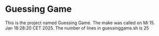 # Guessing Game
This is the project named Guessing Game.
The make was called on Mi 15. Jan 18:28:20 CET 2025.
The number of lines in guessinggams.sh is 25
